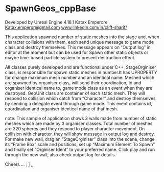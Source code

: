 # SpawnGeos_cppBase

Developed by Unreal Engine 4.18.1
Katax Emperore
Katax.emperor@gmail.com
www.linkedin.com/in/cliff-sharif/

This application spawned number of static meshes into the stage and, when character collisions with them, each send unique message to game mode class and destroy themselves. This message appears on “Output log” in editor at the moment but can be used for Spawn other static objects or maybe time-based particle system to present destruction effect.

All classes purely developed and are functional under C++. 
StageOrginiser class, is responsible for spawn static meshes in number.It has UPROPERTY for change maximum mesh number and an identical name. Meshed which are spawned by organiser class, will send their coordination, id and organiser identical name to, game mode class as an event when they are destroyed.
GeoUnit class are container of each static mesh. They will respond to collision which catch from “Character” and destroy themselves by sending a delegate event through game mode. This event contains id, coordination and organiser identical name of that mesh. 

note:
This sample of application shows 3 walls made from number of static meshes which are made by 3 organiser classes. Total number of meshes are 320 spheres and they respond to player character movement. On collision with character, they will show message in output log and destroy.
For make new wall, drag an “StageOrginiser” class into the scene, change its “Frame Box” scale and positions, set up “Maximum Element To Spawn” and finally set “Orginiser Ident” to your preferred name. Click play and run through the new wall, also check output log for details.


Cheers … ; ] ,, 

